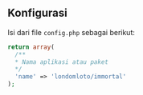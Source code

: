 ## Konfigurasi

Isi dari file `config.php` sebagai berikut:
```php
return array(
  /**
  * Nama aplikasi atau paket
  */
  'name' => 'londomloto/immortal'
);
```
